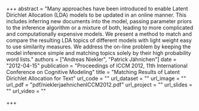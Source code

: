 +++
abstract = "Many approaches have been introduced to enable Latent Dirichlet Allocation (LDA) models to be updated in an online manner. This includes inferring new documents into the model, passing parameter priors to the inference algorithm or a mixture of both, leading to more complicated and computationally expensive models. We present a method to match and compare the resulting LDA topics of different models with light weight easy to use similarity measures. We address the on-line problem by keeping the model inference simple and matching topics solely by their high probability word lists."
authors = ["Andreas Niekler", "Patrick Jähnichen"]
date = "2012-04-15"
publication = "Proceedings of ICCM 2012, 11th International Conference on Cognitive Modeling"
title = "Matching Results of Latent Dirichlet Allocation for Text"
url_code = ""
url_dataset = ""
url_image = ""
url_pdf = "pdf/nieklerjaehnichenICCM2012.pdf"
url_project = ""
url_slides = ""
url_video = ""

+++

